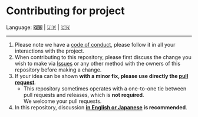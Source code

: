 # Contributing for project

Language: **🇬🇧** | [🇯🇵](./CONTRIBUTING.ja.md) | [🇨🇳](./CONTRIBUTING.zh.md)

---

1. Please note we have a [code of conduct](./CODE_OF_CONDUCT.md), please
   follow it in all your interactions with the project.
2. When contributing to this repository,
   please first discuss the change you wish to make via
   [Issues](https://github.com/kurone-kito/launchpad-icons/issues) or any
   other method with the owners of this repository before making a change.
3. If your idea can be shown **with a minor fix, please use directly the
   [pull request](https://github.com/kurone-kito/launchpad-icons/pulls)**.
   - This repository sometimes operates with a one-to-one tie between pull
     requests and releases, which is **not required**.  
     We welcome your pull requests.
4. In this repository, discussion
   **[in English or Japanese](https://translate.google.com/) is recommended**.
